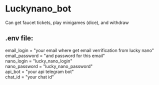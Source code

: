 # Luckynano_bot
Can get faucet tickets, play minigames (dice), and withdraw

## .env file:<br />
email_login = "your email where get email verrification from lucky nano"<br />
email_password = "and password for this email"<br />
nano_login = "lucky_nano_login"<br />
nano_password = "lucky_nano_password"<br />
api_bot = "your api telegram bot"<br />
chat_id = "your chat id"<br />


